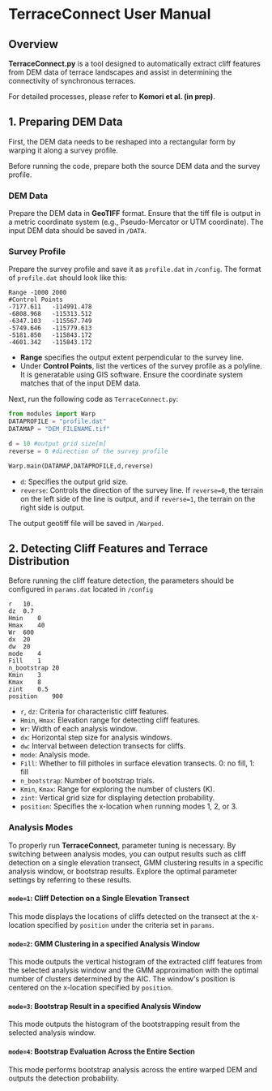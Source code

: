 # TerraceConnect User Manual
## Overview
**TerraceConnect.py** is a tool designed to automatically extract cliff features from DEM data of terrace landscapes and assist in determining the connectivity of synchronous terraces.

For detailed processes, please refer to **Komori et al. (in prep)**.

## 1. Preparing DEM Data
First, the DEM data needs to be reshaped into a rectangular form by warping it along a survey profile. 

Before running the code, prepare both the source DEM data and the survey profile.

### DEM Data
Prepare the DEM data in **GeoTIFF** format. Ensure that the tiff file is output in a metric coordinate system (e.g., Pseudo-Mercator or UTM coordinate). The input DEM data should be saved in `/DATA`.

### Survey Profile
Prepare the survey profile and save it as `profile.dat` in `/config`. The format of `profile.dat` should look like this:
```
Range -1000 2000
#Control Points
-7177.611   -114991.478
-6808.968   -115313.512
-6347.103   -115567.749
-5749.646   -115779.613
-5181.850   -115843.172
-4601.342   -115843.172
```
- **Range** specifies the output extent perpendicular to the survey line.
- Under **Control Points**, list the vertices of the survey profile as a polyline. It is generatable using GIS software. Ensure the coordinate system matches that of the input DEM data.

Next, run the following code as `TerraceConnect.py`:

```python
from modules import Warp
DATAPROFILE = "profile.dat"
DATAMAP = "DEM_FILENAME.tif"

d = 10 #output grid size[m]
reverse = 0 #direction of the survey profile

Warp.main(DATAMAP,DATAPROFILE,d,reverse)
```
- `d`: Specifies the output grid size.
- `reverse`: Controls the direction of the survey line. If `reverse=0`, the terrain on the left side of the line is output, and if `reverse=1`, the terrain on the right side is output.

The output geotiff file will be saved in `/Warped`.

## 2. Detecting Cliff Features and Terrace Distribution
Before running the cliff feature detection, the parameters should be configured in `params.dat` located in `/config`
```
r	10.
dz	0.7
Hmin	0
Hmax	40
Wr	600
dx	20
dw  20
mode    4
Fill    1
n_bootstrap 20
Kmin    3
Kmax    8
zint    0.5
position    900
```

- `r`, `dz`: Criteria for characteristic cliff features.
- `Hmin`, `Hmax`: Elevation range for detecting cliff features.
- `Wr`: Width of each analysis window.
- `dx`: Horizontal step size for analysis windows.
- `dw`: Interval between detection transects for cliffs.
- `mode`: Analysis mode.
- `Fill`: Whether to fill pitholes in surface elevation transects. 0: no fill, 1: fill
- `n_bootstrap`: Number of bootstrap trials.
- `Kmin`, `Kmax`: Range for exploring the number of clusters (K).
- `zint`: Vertical grid size for displaying detection probability.
- `position`: Specifies the x-location when running modes 1, 2, or 3.

### Analysis Modes
To properly run **TerraceConnect**, parameter tuning is necessary. By switching between analysis modes, you can output results such as cliff detection on a single elevation transect, GMM clustering results in a specific analysis window, or bootstrap results. Explore the optimal parameter settings by referring to these results.

#### `mode=1`: Cliff Detection on a Single Elevation Transect
This mode displays the locations of cliffs detected on the transect at the x-location specified by `position` under the criteria set in `params`.
    
#### `mode=2`: GMM Clustering in a specified Analysis Window
This mode outputs the vertical histogram of the extracted cliff features from the selected analysis window and the GMM approximation with the optimal number of clusters determined by the AIC. The window's position is centered on the x-location specified by `position`.
    
#### `mode=3`: Bootstrap Result in a specified Analysis Window
This mode outputs the histogram of the bootstrapping result from the selected analysis window.
    
#### `mode=4`: Bootstrap Evaluation Across the Entire Section
This mode performs bootstrap analysis across the entire warped DEM and outputs the detection probability.
